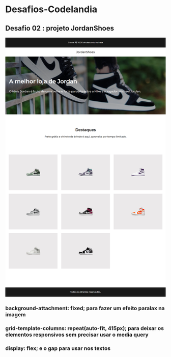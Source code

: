 # Desafios-Codelandia

<div>
     <h2>Desafio 02 : projeto JordanShoes</h2>
     <img src="./resultados/resultado.png" alt="">
     <h3>background-attachment: fixed; para fazer um efeito paralax na imagem
     </h3>
     <h3>
      grid-template-columns: repeat(auto-fit, 415px);
      para deixar os elementos responsivos sem precisar usar o media query
     </h3>
     <h3> display: flex; e o gap para usar nos textos </h3>
</div>
